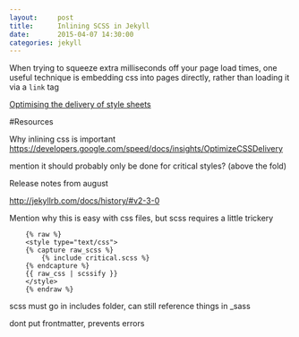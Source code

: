 ```yaml
---
layout:     post
title:      Inlining SCSS in Jekyll
date:       2015-04-07 14:30:00
categories: jekyll
---
```


When trying to squeeze extra milliseconds off your page load times, one useful technique is embedding css into pages directly, rather than loading it via a `link` tag

[Optimising the delivery of style sheets](https://developers.google.com/speed/docs/insights/OptimizeCSSDelivery)


#Resources


Why inlining css is important
https://developers.google.com/speed/docs/insights/OptimizeCSSDelivery

mention it should probably only be done for critical styles? (above the fold)

Release notes from august

http://jekyllrb.com/docs/history/#v2-3-0

Mention why this is easy with css files, but scss requires a little trickery

```
    {% raw %}
    <style type="text/css">
    {% capture raw_scss %}
        {% include critical.scss %}
    {% endcapture %}
    {{ raw_css | scssify }}
    </style>
    {% endraw %}
```

scss must go in includes folder, can still reference things in _sass

dont put frontmatter, prevents errors